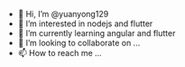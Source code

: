 - 👋 Hi, I’m @yuanyong129
- 👀 I’m interested in nodejs and flutter
- 🌱 I’m currently learning angular and flutter
- 💞️ I’m looking to collaborate on ...
- 📫 How to reach me ...

<!---
yuanyong129/yuanyong129 is a ✨ special ✨ repository because its `README.md` (this file) appears on your GitHub profile.
You can click the Preview link to take a look at your changes.
--->
